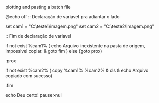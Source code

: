 plotting and pasting a batch file

@echo off
:: Declaração de variavel pra adiantar o lado

set cam1 = "C:\teste1\imagem.png"
set cam2 = "C:\teste2\imagem.png"

:: Fim de declaração de variavel

if not exist %cam1% ( echo Arquivo inexistente na pasta de origem, impossivel copiar. & goto fim ) else (goto prox)

:prox

if not exist %cam2% ( copy %cam1% %cam2% & cls & echo Arquivo copiado com sucesso)

:fim

echo Deu certo!
pause>nul

